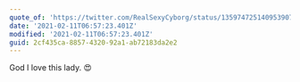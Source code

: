```yaml
---
quote_of: 'https://twitter.com/RealSexyCyborg/status/1359747251409539073'
date: '2021-02-11T06:57:23.401Z'
modified: '2021-02-11T06:57:23.401Z'
guid: 2cf435ca-8857-4320-92a1-ab72183da2e2
---
```

God I love this lady. 😍
